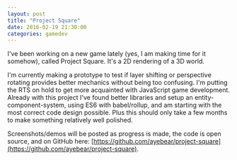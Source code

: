 ```yaml
---
layout: post
title: "Project Square"
date: 2016-02-19 21:30:00
categories: gamedev
---
```


I've been working on a new game lately (yes, I am making time for it somehow), called Project Square. It's a 2D rendering of a 3D world.

I'm currently making a prototype to test if layer shifting or perspective rotating provides better mechanics without being too confusing. I'm putting the RTS on hold to get more acquainted with JavaScript game development. Already with this project I've found better libraries and setup an entity-component-system, using ES6 with babel/rollup, and am starting with the most correct code design possible. Plus this should only take a few months to make something relatively well polished.

Screenshots/demos will be posted as progress is made, the code is open source, and on GitHub here: [https://github.com/ayebear/project-square](https://github.com/ayebear/project-square).